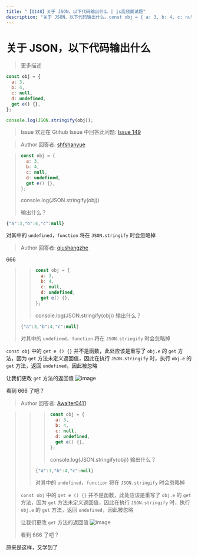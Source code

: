 ```yaml
---
title: "【Q148】关于 JSON，以下代码输出什么 | js高频面试题"
description: "关于 JSON，以下代码输出什么。const obj = { a: 3, b: 4, c: null }. console.log(JSON.stringify(obj)). 输出什么？  字节跳动面试题、阿里腾讯面试题、美团小米面试题。"
---
```


# 关于 JSON，以下代码输出什么

> 更多描述

```js
const obj = {
  a: 3,
  b: 4,
  c: null,
  d: undefined,
  get e() {},
};

console.log(JSON.stringify(obj));
```

> Issue
> 欢迎在 Gtihub Issue 中回答此问题: [Issue 149](https://github.com/shfshanyue/Daily-Question/issues/149)

> Author
> 回答者: [shfshanyue](https://github.com/shfshanyue)

> ```js
> const obj = {
>   a: 3,
>   b: 4,
>   c: null,
>   d: undefined,
>   get e() {},
> };
> ```
>
> console.log(JSON.stringify(obj))
>
> 输出什么？

```js
{"a":3,"b":4,"c":null}
```

对其中的 `undefined`，`function` 将在 `JSON.stringify` 时会忽略掉

> Author
> 回答者: [qiushangzhe](https://github.com/qiushangzhe)

666

> > ```js
> > const obj = {
> >   a: 3,
> >   b: 4,
> >   c: null,
> >   d: undefined,
> >   get e() {},
> > };
> > ```
> >
> > console.log(JSON.stringify(obj))
> > 输出什么？
>
> ```js
> {"a":3,"b":4,"c":null}
> ```
>
> 对其中的 `undefined`，`function` 将在 `JSON.stringify` 时会忽略掉

`const obj` 中的 `get e () {}` 并不是函数，此处应该是重写了 `obj.e` 的 `get` 方法，因为 `get` 方法未定义返回值，因此在执行 `JSON.stringify` 时，执行 `obj.e` 的 `get` 方法，返回 `undefined`，因此被忽略

让我们更改 `get` 方法的返回值
![image](https://user-images.githubusercontent.com/57755075/89437679-76f57080-d77a-11ea-9208-2e80d6505d68.png)

看到 666 了吧？

> Author
> 回答者: [Awalter0411](https://github.com/Awalter0411)

> > > ```js
> > > const obj = {
> > >   a: 3,
> > >   b: 4,
> > >   c: null,
> > >   d: undefined,
> > >   get e() {},
> > > };
> > > ```
> > >
> > > console.log(JSON.stringify(obj))
> > > 输出什么？
> >
> > ```js
> > {"a":3,"b":4,"c":null}
> > ```
> >
> > 对其中的 `undefined`，`function` 将在 `JSON.stringify` 时会忽略掉
>
> `const obj` 中的 `get e () {}` 并不是函数，此处应该是重写了 `obj.e` 的 `get` 方法，因为 `get` 方法未定义返回值，因此在执行 `JSON.stringify` 时，执行 `obj.e` 的 `get` 方法，返回 `undefined`，因此被忽略
>
> 让我们更改 `get` 方法的返回值 ![image](https://user-images.githubusercontent.com/57755075/89437679-76f57080-d77a-11ea-9208-2e80d6505d68.png)
>
> 看到 666 了吧？

原来是这样，又学到了
